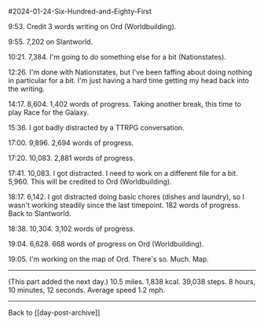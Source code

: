 #2024-01-24-Six-Hundred-and-Eighty-First

9:53.  Credit 3 words writing on Ord (Worldbuilding).

9:55.  7,202 on Slantworld.

10:21.  7,384.  I'm going to do something else for a bit (Nationstates).

12:26.  I'm done with Nationstates, but I've been faffing about doing nothing in particular for a bit.  I'm just having a hard time getting my head back into the writing.

14:17.  8,604.  1,402 words of progress.  Taking another break, this time to play Race for the Galaxy.

15:36.  I got badly distracted by a TTRPG conversation.

17:00.  9,896.  2,694 words of progress.

17:20.  10,083.  2,881 words of progress.

17:41.  10,083.  I got distracted.  I need to work on a different file for a bit.  5,960.  This will be credited to Ord (Worldbuilding).

18:17.  6,142.  I got distracted doing basic chores (dishes and laundry), so I wasn't working steadily since the last timepoint.  182 words of progress.  Back to Slantworld.

18:38.  10,304.  3,102 words of progress.

19:04.  6,628.  668 words of progress on Ord (Worldbuilding).

19:05.  I'm working on the map of Ord.  There's so.  Much.  Map.

---
(This part added the next day.)  10.5 miles.  1,838 kcal.  39,038 steps.  8 hours, 10 minutes, 12 seconds.  Average speed 1.2 mph.

---
Back to [[day-post-archive]]